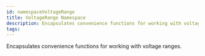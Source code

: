 ```yaml
---
id: namespaceVoltageRange
title: VoltageRange Namespace
description: Encapsulates convenience functions for working with voltage ranges.
tags:
---
```

Encapsulates convenience functions for working with voltage ranges.
